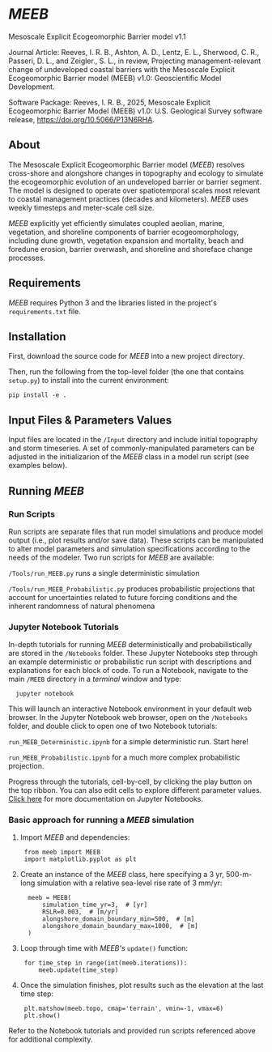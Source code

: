 # *MEEB*
Mesoscale Explicit Ecogeomorphic Barrier model v1.1

Journal Article: Reeves, I. R. B., Ashton, A. D., Lentz, E. L., Sherwood, C. R., Passeri, D. L., and Zeigler., S. L., in review,
Projecting management-relevant change of undeveloped coastal barriers with the Mesoscale Explicit Ecogeomorphic Barrier model (MEEB) 
v1.0: Geoscientific Model Development.

Software Package: Reeves, I. R. B., 2025, Mesoscale Explicit Ecogeomorphic Barrier Model (MEEB) v1.0: U.S. Geological Survey software release, https://doi.org/10.5066/P13N6RHA.

## About
The Mesoscale Explicit Ecogeomorphic Barrier model (*MEEB*) resolves cross-shore and alongshore changes in topography and ecology 
to simulate the ecogeomorphic evolution of an undeveloped barrier or barrier segment. The model is designed to operate over 
spatiotemporal scales most relevant to coastal management practices (decades and kilometers). *MEEB* uses weekly timesteps and 
meter-scale cell size.

*MEEB* explicitly yet efficiently simulates coupled aeolian, marine, vegetation, and shoreline components of barrier 
ecogeomorphology, including dune growth, vegetation expansion and mortality, beach and foredune erosion, barrier overwash, 
and shoreline and shoreface change processes.

## Requirements
*MEEB* requires Python 3 and the libraries listed in the project's `requirements.txt` file.

## Installation

First, download the source code for *MEEB* into a new project directory.

Then, run the following from the top-level folder (the one that contains `setup.py`) to install into the current environment:

    pip install -e .

## Input Files & Parameters Values

Input files are located in the `/Input` directory and include initial topography and storm timeseries. A set of 
commonly-manipulated parameters can be adjusted in the initializarion of the *MEEB* class in a model run script (see examples below).

## Running *MEEB*

### Run Scripts

Run scripts are separate files that run model simulations and produce model output (i.e., plot results and/or save data). These 
scripts can be manipulated to alter model parameters and simulation specifications according to the needs of the modeler. Two run 
scripts for *MEEB* are available:
    
`/Tools/run_MEEB.py` runs a single deterministic simulation

`/Tools/run_MEEB_Probabilistic.py` produces probabilistic projections that account for uncertainties related to future forcing
conditions and the inherent randomness of natural phenomena

### Jupyter Notebook Tutorials

In-depth tutorials for running *MEEB* deterministically and probabilistically are stored in the `/Notebooks` folder. These Jupyter
Notebooks step through an example deterministic or probabilistic run script with descriptions and explanations for each block of code.
To run a Notebook, navigate to the main `/MEEB` directory in a *terminal* window and type:

      jupyter notebook

This will launch an interactive Notebook environment in your default web browser. In the Jupyter Notebook web browser, open on the 
`/Notebooks` folder, and double click to open one of two Notebook tutorials:

   `run_MEEB_Deterministic.ipynb` for a simple deterministic run. Start here!

   `run_MEEB_Probabilistic.ipynb` for a much more complex probabilistic projection.

Progress through the tutorials, cell-by-cell, by clicking the play button on the top ribbon. You can also edit cells to explore different
parameter values. [Click here](https://jupyter-notebook.readthedocs.io/en/stable/user-documentation.html "Jupyter Notebook Documentation")
for more documentation on Jupyter Notebooks.

### Basic approach for running a *MEEB* simulation

1) Import *MEEB* and dependencies:

        from meeb import MEEB
        import matplotlib.pyplot as plt

2) Create an instance of the *MEEB* class, here specifying a 3 yr, 500-m-long simulation with a relative sea-level rise rate of 3 mm/yr:

         meeb = MEEB(
             simulation_time_yr=3,  # [yr]
             RSLR=0.003,  # [m/yr]
             alongshore_domain_boundary_min=500,  # [m]
             alongshore_domain_boundary_max=1000,  # [m]
         )

3) Loop through time with *MEEB's* `update()` function:

        for time_step in range(int(meeb.iterations)):
            meeb.update(time_step)

4) Once the simulation finishes, plot results such as the elevation at the last time step:

        plt.matshow(meeb.topo, cmap='terrain', vmin=-1, vmax=6)
        plt.show()

Refer to the Notebook tutorials and provided run scripts referenced above for additional complexity.